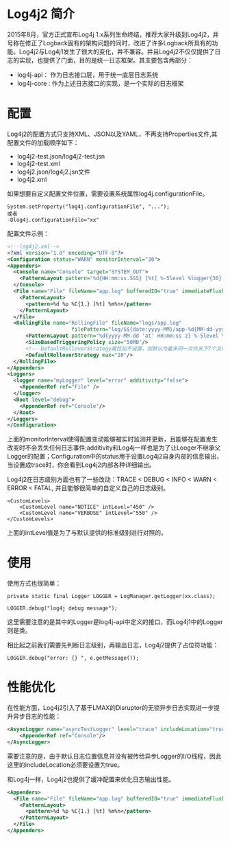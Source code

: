 # Log4j2 简介
2015年8月，官方正式宣布Log4j 1.x系列生命终结，推荐大家升级到Log4j2，并号称在修正了Logback固有的架构问题的同时，改进了许多Logback所具有的功能。Log4j2与Log4j1发生了很大的变化，并不兼容。并且Log4j2不仅仅提供了日志的实现，也提供了门面，目的是统一日志框架。其主要包含两部分：

+ log4j-api： 作为日志接口层，用于统一底层日志系统
+ log4j-core : 作为上述日志接口的实现，是一个实际的日志框架

# 配置
Log4j2的配置方式只支持XML、JSON以及YAML，不再支持Properties文件,其配置文件的加载顺序如下：

+ log4j2-test.json/log4j2-test.jsn
+ log4j2-test.xml
+ log4j2.json/log4j2.jsn文件
+ log4j2.xml

如果想要自定义配置文件位置，需要设置系统属性log4j.configurationFile。
```
System.setProperty("log4j.configurationFile", "...");
或者
-Dlog4j.configurationFile="xx"
```
配置文件示例：
```xml
<!--log4j2.xml-->
<?xml version="1.0" encoding="UTF-8"?>
<Configuration status="WARN" monitorInterval="30">
<Appenders>
  <Console name="Console" target="SYSTEM_OUT">
    <PatternLayout pattern="%d{HH:mm:ss.SSS} [%t] %-5level %logger{36} - %msg%n"/>
  </Console>
  <File name="File" fileName="app.log" bufferedIO="true" immediateFlush="true">
    <PatternLayout>
      <pattern>%d %p %C{1.} [%t] %m%n</pattern>
    </PatternLayout>
  </File>
  <RollingFile name="RollingFile" fileName="logs/app.log"
                     filePattern="log/$${date:yyyy-MM}/app-%d{MM-dd-yyyy}-%i.log.gz">
      <PatternLayout pattern="%d{yyyy-MM-dd 'at' HH:mm:ss z} %-5level %class{36} %L %M - %msg%xEx%n"/>
      <SizeBasedTriggeringPolicy size="50MB"/>
      <!-- DefaultRolloverStrategy属性如不设置，则默认为最多同一文件夹下7个文件，这里设置了20 -->
      <DefaultRolloverStrategy max="20"/>
  </RollingFile>
</Appenders>
<Loggers>
  <logger name="myLogger" level="error" additivity="false">
    <AppenderRef ref="File" />
  </logger>
  <Root level="debug">
    <AppenderRef ref="Console"/>
  </Root>
</Loggers>
</Configuration>
```
上面的monitorInterval使得配置变动能够被实时监测并更新，且能够在配置发生改变时不会丢失任何日志事件;additivity和Log4j一样也是为了让Looger不继承父Logger的配置；Configuration中的status用于设置Log4j2自身内部的信息输出，当设置成trace时，你会看到Log4j2内部各种详细输出。

Log4j2在日志级别方面也有了一些改动：TRACE < DEBUG < INFO < WARN < ERROR < FATAL, 并且能够很简单的自定义自己的日志级别。
```
<CustomLevels>
    <CustomLevel name="NOTICE" intLevel="450" />
    <CustomLevel name="VERBOSE" intLevel="550" />
</CustomLevels>
```
上面的intLevel值是为了与默认提供的标准级别进行对照的。

# 使用
使用方式也很简单：
```
private static final Logger LOGGER = LogManager.getLogger(xx.class);

LOGGER.debug("log4j debug message");
```
这里需要注意的是其中的Logger是log4j-api中定义的接口，而Log4j1中的Logger则是类。

相比起之前我们需要先判断日志级别，再输出日志，Log4j2提供了占位符功能：
```
LOGGER.debug("error: {} ", e.getMessage());
```

# 性能优化
在性能方面，Log4j2引入了基于LMAX的Disruptor的无锁异步日志实现进一步提升异步日志的性能：
```xml
<AsyncLogger name="asyncTestLogger" level="trace" includeLocation="true">
    <AppenderRef ref="Console"/>
</AsyncLogger>
```
需要注意的是，由于默认日志位置信息并没有被传给异步Logger的I/O线程，因此这里的includeLocation必须要设置为true。

和Log4j一样，Log4j2也提供了缓冲配置来优化日志输出性能。
```xml
<Appenders>
  <File name="File" fileName="app.log" bufferedIO="true" immediateFlush="true">
    <PatternLayout>
      <pattern>%d %p %C{1.} [%t] %m%n</pattern>
    </PatternLayout>
  </File>
</Appenders>
```